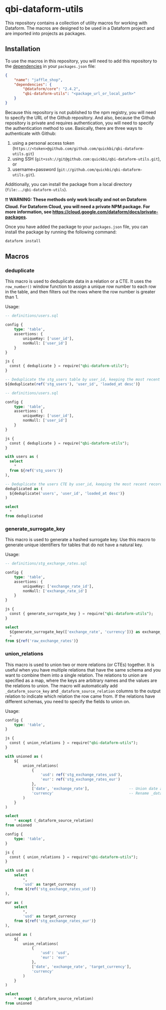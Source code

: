 # qbi-dataform-utils

This repository contains a collection of utility macros for working with Dataform. The macros are designed to be used in a Dataform project and are imported into projects as packages.

## Installation

To use the macros in this repository, you will need to add this repository to the [dependencies](https://docs.npmjs.com/cli/v10/configuring-npm/package-json#dependencies) in your `packages.json` file:

```json
{
    "name": "jaffle_shop",
    "dependencies": {
        "@dataform/core": "2.4.2",
        "qbi-dataform-utils": "<package_url_or_local_path>"
    }
}
```

Because this repository is not published to the npm registry, you will need to specify the URL of the Github repository. And also, because the Github repository is private and requires authentication, you will need to specify the authentication method to use. Basically, there are three ways to authenticate with Github:

1. using a personal access token (`https://<token>@github.com/github.com/quickbi/qbi-dataform-utils.git`)
2. using SSH (`git+ssh://git@github.com:quickbi/qbi-dataform-utils.git`), or
3. username+password (`git://github.com/quickbi/qbi-dataform-utils.git`).

Additionally, you can install the package from a local directory (`file:../qbi-dataform-utils`).

❗❗ **WARNING: These methods only work locally and not on Dataform Cloud. For Dataform Cloud, you will need a private NPM package. For more information, see https://cloud.google.com/dataform/docs/private-packages.**

Once you have added the package to your `packages.json` file, you can install the package by running the following command:

```bash
dataform install
```

## Macros

### deduplicate

This macro is used to deduplicate data in a relation or a CTE. It uses the `row_number()` window function to assign a unique row number to each row in the table, and then filters out the rows where the row number is greater than 1.

Usage:

```sql
-- definitions/users.sql

config {
    type: 'table',
    assertions: {
        uniqueKey: ['user_id'],
        nonNull: ['user_id']
    }
}

js {
  const { deduplicate } = require("qbi-dataform-utils");
}

-- Deduplicate the stg_users table by user_id, keeping the most recent record
${deduplicate(ref('stg_users'), 'user_id', 'loaded_at desc')}
```

```sql
-- definitions/users.sql

config {
    type: 'table',
    assertions: {
        uniqueKey: ['user_id'],
        nonNull: ['user_id']
    }
}

js {
  const { deduplicate } = require("qbi-dataform-utils");
}

with users as (
  select
    *
  from ${ref('stg_users')}
),

-- Deduplicate the users CTE by user_id, keeping the most recent record
deduplicated as (
  ${deduplicate('users', 'user_id', 'loaded_at desc')}
)

select
  *
from deduplicated
```

### generate_surrogate_key

This macro is used to generate a hashed surrogate key. Use this macro to generate unique identifiers for tables that do not have a natural key.

Usage:

```sql
-- definitions/stg_exchange_rates.sql

config {
    type: 'table',
    assertions: {
        uniqueKey: ['exchange_rate_id'],
        nonNull: ['exchange_rate_id']
    }
}

js {
  const { generate_surrogate_key } = require("qbi-dataform-utils");
}

select
  ${generate_surrogate_key(['exchange_rate', 'currency'])} as exchange_rate_id,
  *
from ${ref('raw_exchange_rates')}
```

### union_relations

This macro is used to union two or more relations (or CTEs) together. It is useful when you have multiple relations that have the same schema and you want to combine them into a single relation. The relations to union are specified as a map, where the keys are arbitrary names and the values are the relations to union. The macro will automatically add `_dataform_source_key` and `_dataform_source_relation` columns to the output relation to indicate which relation the row came from. If the relations have different schemas, you need to specify the fields to union on.

Usage:

```sql
config {
    type: 'table',
}

js {
  const { union_relations } = require("qbi-dataform-utils");
}

with unioned as (
    ${
        union_relations(
            {
                'usd': ref('stg_exchange_rates_usd'),
                'eur': ref('stg_exchange_rates_eur')
            },
            ['date', 'exchange_rate'],                  -- Union date and exchange_rate fields only
            'currency'                                  -- Rename _dataform_source_key to currency
        )
    }
)

select
    * except (_dataform_source_relation)
from unioned
```

```sql
config {
    type: 'table',
}

js {
  const { union_relations } = require("qbi-dataform-utils");
}

with usd as (
    select
        *,
        'usd' as target_currency
    from ${ref('stg_exchange_rates_usd')}
),

eur as (
    select
        *,
        'usd' as target_currency
    from ${ref('stg_exchange_rates_eur')}
),

unioned as (
    ${
        union_relations(
            {
                'usd': 'usd',
                'eur': 'eur'
            },
            ['date', 'exchange_rate', 'target_currency'],
            'currency'
        )
    }
)

select
    * except (_dataform_source_relation)
from unioned
```
